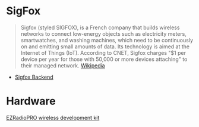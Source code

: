 # SigFox

> Sigfox (styled SIGFOX), is a French company that builds wireless networks to connect low-energy objects such as electricity meters, smartwatches, and washing machines, which need to be continuously on and emitting small amounts of data. Its technology is aimed at the Internet of Things (IoT). According to CNET, Sigfox charges "$1 per device per year for those with 50,000 or more devices attaching" to their managed network. [Wikipedia](https://en.wikipedia.org/wiki/Sigfox)

- [Sigfox Backend](https://backend.sigfox.com)

# Hardware

[EZRadioPRO wireless development kit](http://uk.rs-online.com/web/p/radio-frequency-development-kits/7594925/?cm_mmc=UK-DS-WEB-_-designspark-_-7594925)


